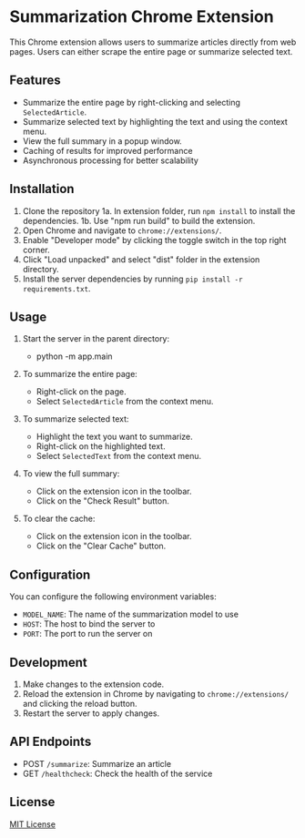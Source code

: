# Summarization Chrome Extension

This Chrome extension allows users to summarize articles directly from web pages. Users can either scrape the entire page or summarize selected text.

## Features

- Summarize the entire page by right-clicking and selecting `SelectedArticle`.
- Summarize selected text by highlighting the text and using the context menu.
- View the full summary in a popup window.
- Caching of results for improved performance
- Asynchronous processing for better scalability

## Installation

1. Clone the repository
   1a. In extension folder, run `npm install` to install the dependencies.
   1b. Use "npm run build" to build the extension.
2. Open Chrome and navigate to `chrome://extensions/`.
3. Enable "Developer mode" by clicking the toggle switch in the top right corner.
4. Click "Load unpacked" and select "dist" folder in the extension directory.
5. Install the server dependencies by running `pip install -r requirements.txt`.

## Usage

1. Start the server in the parent directory:

   - python -m app.main

2. To summarize the entire page:

   - Right-click on the page.
   - Select `SelectedArticle` from the context menu.

3. To summarize selected text:

   - Highlight the text you want to summarize.
   - Right-click on the highlighted text.
   - Select `SelectedText` from the context menu.

4. To view the full summary:

   - Click on the extension icon in the toolbar.
   - Click on the "Check Result" button.

5. To clear the cache:
   - Click on the extension icon in the toolbar.
   - Click on the "Clear Cache" button.

## Configuration

You can configure the following environment variables:

- `MODEL_NAME`: The name of the summarization model to use
- `HOST`: The host to bind the server to
- `PORT`: The port to run the server on

## Development

1. Make changes to the extension code.
2. Reload the extension in Chrome by navigating to `chrome://extensions/` and clicking the reload button.
3. Restart the server to apply changes.

## API Endpoints

- POST `/summarize`: Summarize an article
- GET `/healthcheck`: Check the health of the service

## License

[MIT License](LICENSE)
